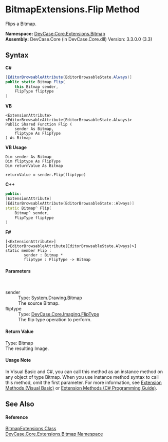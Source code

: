 # BitmapExtensions.Flip Method 
 

Flips a Bitmap.

**Namespace:**&nbsp;<a href="N_DevCase_Core_Extensions_Bitmap">DevCase.Core.Extensions.Bitmap</a><br />**Assembly:**&nbsp;DevCase.Core (in DevCase.Core.dll) Version: 3.3.0.0 (3.3)

## Syntax

**C#**<br />
``` C#
[EditorBrowsableAttribute(EditorBrowsableState.Always)]
public static Bitmap Flip(
	this Bitmap sender,
	FlipType fliptype
)
```

**VB**<br />
``` VB
<ExtensionAttribute>
<EditorBrowsableAttribute(EditorBrowsableState.Always)>
Public Shared Function Flip ( 
	sender As Bitmap,
	fliptype As FlipType
) As Bitmap
```

**VB Usage**<br />
``` VB Usage
Dim sender As Bitmap
Dim fliptype As FlipType
Dim returnValue As Bitmap

returnValue = sender.Flip(fliptype)
```

**C++**<br />
``` C++
public:
[ExtensionAttribute]
[EditorBrowsableAttribute(EditorBrowsableState::Always)]
static Bitmap^ Flip(
	Bitmap^ sender, 
	FlipType fliptype
)
```

**F#**<br />
``` F#
[<ExtensionAttribute>]
[<EditorBrowsableAttribute(EditorBrowsableState.Always)>]
static member Flip : 
        sender : Bitmap * 
        fliptype : FlipType -> Bitmap 

```


#### Parameters
&nbsp;<dl><dt>sender</dt><dd>Type: System.Drawing.Bitmap<br />The source Bitmap.</dd><dt>fliptype</dt><dd>Type: <a href="T_DevCase_Core_Imaging_FlipType">DevCase.Core.Imaging.FlipType</a><br />The flip type operation to perform.</dd></dl>

#### Return Value
Type: Bitmap<br />The resulting Image.

#### Usage Note
In Visual Basic and C#, you can call this method as an instance method on any object of type Bitmap. When you use instance method syntax to call this method, omit the first parameter. For more information, see <a href="https://docs.microsoft.com/dotnet/visual-basic/programming-guide/language-features/procedures/extension-methods">Extension Methods (Visual Basic)</a> or <a href="https://docs.microsoft.com/dotnet/csharp/programming-guide/classes-and-structs/extension-methods">Extension Methods (C# Programming Guide)</a>.

## See Also


#### Reference
<a href="T_DevCase_Core_Extensions_Bitmap_BitmapExtensions">BitmapExtensions Class</a><br /><a href="N_DevCase_Core_Extensions_Bitmap">DevCase.Core.Extensions.Bitmap Namespace</a><br />